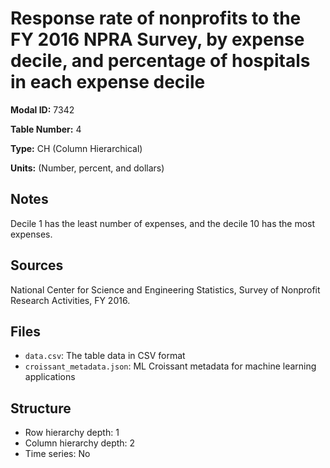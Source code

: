 # Response rate of nonprofits to the FY 2016 NPRA Survey, by expense decile, and percentage of hospitals in each expense decile

**Modal ID:** 7342

**Table Number:** 4

**Type:** CH (Column Hierarchical)

**Units:** (Number, percent, and dollars)

## Notes

Decile 1 has the least number of expenses, and the decile 10 has the most expenses.

## Sources

National Center for Science and Engineering Statistics, Survey of Nonprofit Research Activities, FY 2016.

## Files

- `data.csv`: The table data in CSV format
- `croissant_metadata.json`: ML Croissant metadata for machine learning applications

## Structure

- Row hierarchy depth: 1
- Column hierarchy depth: 2
- Time series: No
